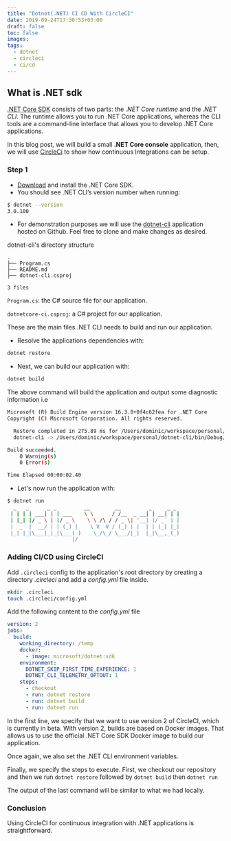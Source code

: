 ```yaml
---
title: "Dotnet(.NET) CI CD With CircleCI"
date: 2019-09-24T17:30:53+03:00
draft: false
toc: false
images:
tags: 
  - dotnet
  - circleci
  - ci/cd
---
```


## What is .NET sdk

[.NET Core SDK](https://docs.microsoft.com/en-us/dotnet/core/sdk) consists of two parts: the *.NET Core runtime* and the *.NET CLI*. The runtime allows you to run .NET Core applications, whereas the CLI tools are a command-line interface that allows you to develop .NET Core applications.

In this blog post, we will build a small **.NET Core console** application, then, we will use [CircleCi](https://circleci.com) to show how continuous Integrations can be setup.

### Step 1

- [Download](https://dotnet.microsoft.com/download) and install the .NET Core SDK.
- You should see .NET CLI’s version number when running:

```bash
$ dotnet --version
3.0.100
```

- For demonstration purposes we will use the [dotnet-cli](https://github.com/daumie/dotnet-cli.git) application hosted on Github. Feel free to clone and make changes as desired.

dotnet-cli's directory structure

```text
.
├── Program.cs
├── README.md
├── dotnet-cli.csproj

3 files
```

`Program.cs`: the C# source file for our application.

`dotnetcore-ci.csproj`: a C# project for our application.

These are the main files  .NET CLI needs to build and run our application.

- Resolve the applications dependencies with:

```bash
dotnet restore
```

- Next, we can build our application with:

```bash
dotnet build
```

The above command will build the application and  output some diagnostic information i.e

```bash
Microsoft (R) Build Engine version 16.3.0+0f4c62fea for .NET Core
Copyright (C) Microsoft Corporation. All rights reserved.

  Restore completed in 275.89 ms for /Users/dominic/workspace/personal/dotnet-cli/dotnet-cli.csproj.
  dotnet-cli -> /Users/dominic/workspace/personal/dotnet-cli/bin/Debug/netcoreapp2.2/dotnet-cli.dll

Build succeeded.
    0 Warning(s)
    0 Error(s)

Time Elapsed 00:00:02.40
```

- Let's now run the application with:

```bash
$ dotnet run
  _   _      _ _         __        __         _     _ _
 | | | | ___| | | ___    \ \      / /__  _ __| | __| | |
 | |_| |/ _ \ | |/ _ \    \ \ /\ / / _ \| '__| |/ _` | |
 |  _  |  __/ | | (_) |    \ V  V / (_) | |  | | (_| |_|
 |_| |_|\___|_|_|\___( )    \_/\_/ \___/|_|  |_|\__,_(_)
                     |/
```

### Adding CI/CD using CircleCI

Add `.circleci` config to the application's root directory by creating a directory *.circleci* and add a *config.yml* file inside.

```bash
mkdir .circleci
touch .circleci/config.yml
```

Add the following content to the *config.yml* file

```yaml
version: 2
jobs:
  build:
    working_directory: /temp
    docker:
      - image: microsoft/dotnet:sdk
    environment:
      DOTNET_SKIP_FIRST_TIME_EXPERIENCE: 1
      DOTNET_CLI_TELEMETRY_OPTOUT: 1
    steps:
      - checkout
      - run: dotnet restore
      - run: dotnet build
      - run: dotnet run
```

In the first line, we specify that we want to use version 2 of CircleCI, which is currently in beta. With version 2, builds are based on Docker images. That allows us to use the official .NET Core SDK Docker image to build our application.

Once again, we also set the .NET CLI environment variables.

Finally, we specify the steps to execute. First, we checkout our repository and then we run `dotnet restore` followed by `dotnet build` then `dotnet run`

The output of the last command will be similar to what we had locally.

### Conclusion

Using CircleCI for continuous integration with .NET applications is straightforward.
